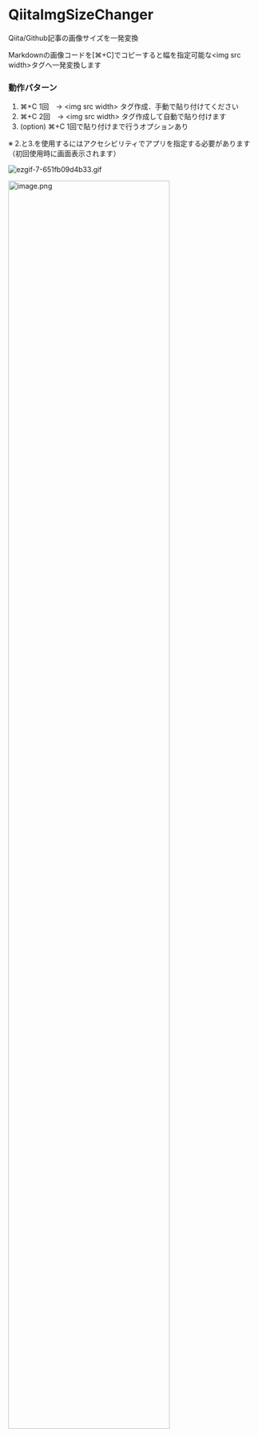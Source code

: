 # QiitaImgSizeChanger
Qiita/Github記事の画像サイズを一発変換

Markdownの画像コードを[⌘+C]でコピーすると幅を指定可能な\<img src width>タグへ一発変換します

### 動作パターン
1. ⌘+C 1回　→ \<img src width> タグ作成．手動で貼り付けてください
1. ⌘+C 2回　→ \<img src width> タグ作成して自動で貼り付けます
1. (option) ⌘+C 1回で貼り付けまで行うオプションあり

※ 2.と3.を使用するにはアクセシビリティでアプリを指定する必要があります（初回使用時に画面表示されます）

![ezgif-7-651fb09d4b33.gif](https://qiita-image-store.s3.ap-northeast-1.amazonaws.com/0/1465632/31dd3e27-5e97-1df4-8862-63a1744fddf3.gif)


<img width="80%" src="https://qiita-image-store.s3.ap-northeast-1.amazonaws.com/0/1465632/e090d7a3-2290-6750-d420-d201c8adb32a.png" alt="image.png">
